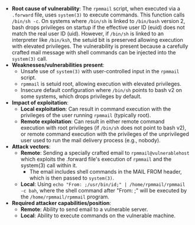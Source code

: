 - **Root cause of vulnerability**: The `rpmmail` script, when executed via a `.forward` file, uses `system(3)` to execute commands. This function calls `/bin/sh -c`. On systems where `/bin/sh` is linked to `/bin/bash` version 2, bash drops privileges on startup if the effective user ID (euid) does not match the real user ID (uid). However, if `/bin/sh` is linked to an interpreter like `/bin/ksh`, the setuid bit is preserved allowing execution with elevated privileges. The vulnerability is present because a carefully crafted mail message with shell commands can be injected into the `system(3)` call.
- **Weaknesses/vulnerabilities present**:
    - Unsafe use of `system(3)` with user-controlled input in the `rpmmail` script.
    - `rpmmail` is setuid root, allowing execution with elevated privileges.
    - Insecure default configuration where `/bin/sh` points to bash v2 on some systems, which drops privileges by default.
- **Impact of exploitation**:
    - **Local exploitation**: Can result in command execution with the privileges of the user running `rpmmail` (typically root).
    - **Remote exploitation**: Can result in either remote command execution with root privileges (if `/bin/sh` does not point to bash v2), or remote command execution with the privileges of the unprivileged user used to run the mail delivery process (e.g., nobody).
- **Attack vectors**:
    - **Remote**: Sending a specially crafted email to `rpmmail@vulnerablehost` which exploits the .forward file's execution of `rpmmail` and the system(3) call within it.
        - The email includes shell commands in the MAIL FROM header, which is then passed to `system(3)`.
    - **Local**: Using `echo "From: ;/usr/bin/id;" | /home/rpmmail/rpmmail -c bah`, where the shell command after "From: ;" will be executed by the `/home/rpmmail/rpmmail` program.
- **Required attacker capabilities/position**:
    - **Remote**: Ability to send email to a vulnerable server.
    - **Local**: Ability to execute commands on the vulnerable machine.